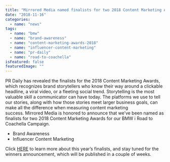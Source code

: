 ```yaml
---
title: "Mirrored Media named finalists for two 2018 Content Marketing Awards"
date: "2018-11-16"
categories: 
  - name: "news"
tags: 
  - name: "bmw"
  - name: "brand-awareness"
  - name: "content-marketing-awards-2018"
  - name: "influencer-content-marketing"
  - name: "pr-daily"
  - name: "road-to-coachella"
isFeatured: false
featuredImage: ""
---
```


PR Daily has revealed the finalists for the 2018 Content Marketing Awards, which recognizes brand storytellers who know their way around a clickable headline, a viral video, or a fleeting social trend. Storytelling is the most valuable skill a communicator can have today. The platforms we use to tell our stories, along with how those stories meet larger business goals, can make all the difference when measuring content marketing success. Mirrored Media is honored to announce that we’ve been named as finalists for two 2018 Content Marketing Awards for our BMW i Road to Coachella Campaign.

- Brand Awareness
- Influencer Content Marketing 

Click [HERE](https://www.prdaily.com/Main/Articles/Announcing_PR_Dailys_2018_Content_Marketing_Awards_25329.aspx) to learn more about this year’s finalists, and stay tuned for the winners announcement, which will be published in a couple of weeks.
